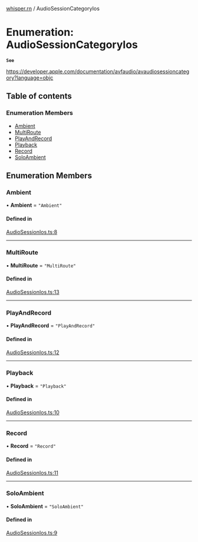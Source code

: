 [whisper.rn](../README.md) / AudioSessionCategoryIos

# Enumeration: AudioSessionCategoryIos

**`See`**

https://developer.apple.com/documentation/avfaudio/avaudiosessioncategory?language=objc

## Table of contents

### Enumeration Members

- [Ambient](AudioSessionCategoryIos.md#ambient)
- [MultiRoute](AudioSessionCategoryIos.md#multiroute)
- [PlayAndRecord](AudioSessionCategoryIos.md#playandrecord)
- [Playback](AudioSessionCategoryIos.md#playback)
- [Record](AudioSessionCategoryIos.md#record)
- [SoloAmbient](AudioSessionCategoryIos.md#soloambient)

## Enumeration Members

### Ambient

• **Ambient** = ``"Ambient"``

#### Defined in

[AudioSessionIos.ts:8](https://github.com/mybigday/whisper.rn/blob/ca8e344/src/AudioSessionIos.ts#L8)

___

### MultiRoute

• **MultiRoute** = ``"MultiRoute"``

#### Defined in

[AudioSessionIos.ts:13](https://github.com/mybigday/whisper.rn/blob/ca8e344/src/AudioSessionIos.ts#L13)

___

### PlayAndRecord

• **PlayAndRecord** = ``"PlayAndRecord"``

#### Defined in

[AudioSessionIos.ts:12](https://github.com/mybigday/whisper.rn/blob/ca8e344/src/AudioSessionIos.ts#L12)

___

### Playback

• **Playback** = ``"Playback"``

#### Defined in

[AudioSessionIos.ts:10](https://github.com/mybigday/whisper.rn/blob/ca8e344/src/AudioSessionIos.ts#L10)

___

### Record

• **Record** = ``"Record"``

#### Defined in

[AudioSessionIos.ts:11](https://github.com/mybigday/whisper.rn/blob/ca8e344/src/AudioSessionIos.ts#L11)

___

### SoloAmbient

• **SoloAmbient** = ``"SoloAmbient"``

#### Defined in

[AudioSessionIos.ts:9](https://github.com/mybigday/whisper.rn/blob/ca8e344/src/AudioSessionIos.ts#L9)
